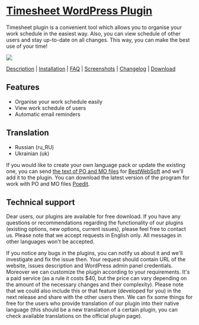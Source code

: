 <a href="http://bestwebsoft.com/products/timesheet/" target=_blank>Timesheet WordPress Plugin</a>
========================

Timesheet plugin is a convenient tool which allows you to organise your work schedule in the easiest way. Also, you can view schedule of other users and stay up-to-date on all changes. This way, you can make the best use of your time!

<img src="http://bestwebsoft.com/wp-content/uploads/2016/06/timesheet-banner-website.jpg" />

<a href="http://bestwebsoft.com/products/timesheet/description/" target=_blank>Description</a> | 
<a href="http://bestwebsoft.com/products/timesheet/installation/" target=_blank>Installation</a> | 
<a href="http://bestwebsoft.com/products/timesheet/faq/" target=_blank>FAQ</a> | 
<a href="http://bestwebsoft.com/products/timesheet/screenshots/" target=_blank>Screenshots</a> | 
<a href="http://bestwebsoft.com/products/timesheet/changelog/" target=_blank>Changelog</a> | 
<a href="http://bestwebsoft.com/products/timesheet/download/" target=_blank>Download</a>


Features
-----------------------------
* Organise your work schedule easily
* View work schedule of users
* Automatic email reminders


Translation
-----------------------------
* Russian (ru_RU)
* Ukrainian (uk)

If you would like to create your own language pack or update the existing one, you can send <a href="http://codex.wordpress.org/Translating_WordPress" target="_blank">the text of PO and MO files</a> for <a href="http://support.bestwebsoft.com" target="_blank">BestWebSoft</a> and we'll add it to the plugin. You can download the latest version of the program for work with PO and MO files <a href="http://www.poedit.net/download.php" target="_blank">Poedit</a>.


Technical support
-----------------------------
Dear users, our plugins are available for free download. If you have any questions or recommendations regarding the functionality of our plugins (existing options, new options, current issues), please feel free to contact us. Please note that we accept requests in English only. All messages in other languages won't be accepted.

If you notice any bugs in the plugins, you can notify us about it and we'll investigate and fix the issue then. Your request should contain URL of the website, issues description and WordPress admin panel credentials.
Moreover we can customize the plugin according to your requirements. It's a paid service (as a rule it costs $40, but the price can vary depending on the amount of the necessary changes and their complexity). Please note that we could also include this or that feature (developed for you) in the next release and share with the other users then.
We can fix some things for free for the users who provide translation of our plugin into their native language (this should be a new translation of a certain plugin, you can check available translations on the official plugin page).